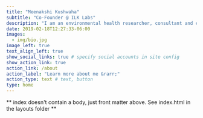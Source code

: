 ```yaml
---
title: "Meenakshi Kushwaha"
subtitle: "Co-Founder @ ILK Labs"
description: "I am an environmental health researcher, consultant and educator. Read about my work on pollution inequities in the [New York Times](https://www.nytimes.com/interactive/2020/12/17/world/asia/india-pollution-inequality.html). I am passionate about open science and love teaching R for data analysis, visualization, and reporting."
date: 2019-02-18T12:27:33-06:00
images:
  - img/bio.jpg
image_left: true
text_align_left: true
show_social_links: true # specify social accounts in site config
show_action_link: true
action_link: /about
action_label: "Learn more about me &rarr;"
action_type: text # text, button
type: home
---
```


** index doesn't contain a body, just front matter above.
See index.html in the layouts folder **
